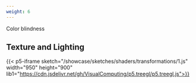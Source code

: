 ```yaml
---
weight: 6
---
```

Color blindness

## Texture and Lighting

{{< p5-iframe sketch="/showcase/sketches/shaders/transformations/1.js" width="950" height="900" lib1="https://cdn.jsdelivr.net/gh/VisualComputing/p5.treegl/p5.treegl.js">}}







